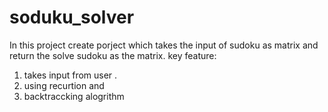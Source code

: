 # soduku_solver
In this project create porject which takes the input of 
sudoku as matrix and return the solve sudoku as the matrix.
key feature:
1. takes input from user .
2. using recurtion and
3. backtraccking alogrithm 
